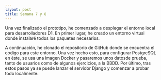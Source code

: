 ```yaml
---
layout: post
title: Semana 7 y 8
---
```


Una vez finalizado el prototipo, he comenzado a desplegar el entorno local para desarrolladores D1. En primer lugar, 
he creado un entorno virtual donde instalaré todos los paquetes necesarios. 

A continuación, he clonado el repositorio de GitHub donde se encuentra el código para este entorno. Una vez hecho esto, 
para configurar PostgreSQL en éste, se usa una imagen Docker y pasaremos unos datosde prueba, tanto de usuarios 
como de algunos ejercicios, a la BBDD. Por último, tras estos pasos ya se puede lanzar el servidor Django y comenzar 
a probar todo localmente.
